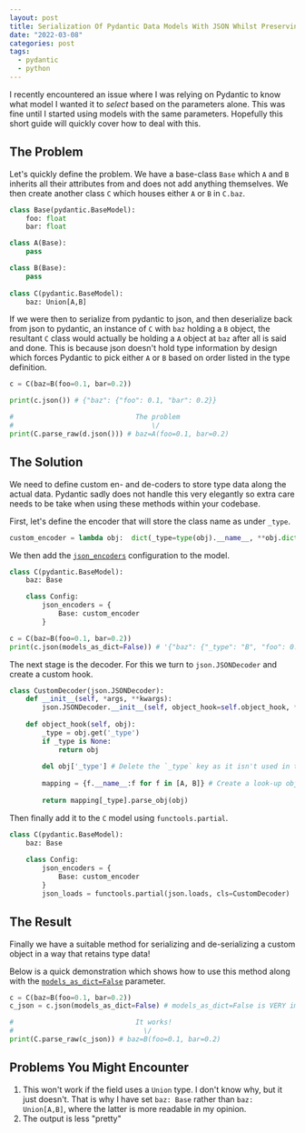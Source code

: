 ```yaml
---
layout: post
title: Serialization Of Pydantic Data Models With JSON Whilst Preserving Type Data
date: "2022-03-08"
categories: post
tags:
  - pydantic
  - python
---
```


I recently encountered an issue where I was relying on Pydantic to know what model I wanted it to *select* based on the parameters alone. This was fine until I started using models with the same parameters. Hopefully this short guide will quickly cover how to deal with this.

## The Problem

Let's quickly define the problem. We have a base-class `Base` which `A` and `B` inherits all their attributes from and does not add anything themselves. We then create another class `C` which houses either `A` or `B` in `C.baz`.

```python
class Base(pydantic.BaseModel):
    foo: float
    bar: float

class A(Base):
    pass

class B(Base):
    pass
        
class C(pydantic.BaseModel):
    baz: Union[A,B]
```

If we were then to serialize from pydantic to json, and then deserialize back from json to pydantic, an instance of `C` with `baz` holding a `B` object, the resultant `C` class would actually be holding a `A` object at `baz` after all is said and done. This is because json doesn't hold type information by design which forces Pydantic to pick either `A` or `B` based on order listed in the type definition.

```python
c = C(baz=B(foo=0.1, bar=0.2))

print(c.json()) # {"baz": {"foo": 0.1, "bar": 0.2}}

#                              The problem
#                                  \/ 
print(C.parse_raw(d.json())) # baz=A(foo=0.1, bar=0.2)
```

## The Solution

We need to define custom en- and de-coders to store type data along the actual data. Pydantic sadly does not handle this very elegantly so extra care needs to be take when using these methods within your codebase.

First, let's define the encoder that will store the class name as under `_type`.

```python
custom_encoder = lambda obj:  dict(_type=type(obj).__name__, **obj.dict())
```

We then add the [`json_encoders`](https://pydantic-docs.helpmanual.io/usage/exporting_models/#json_encoders) configuration to the model.

```python
class C(pydantic.BaseModel):
    baz: Base

    class Config:
        json_encoders = {
            Base: custom_encoder
        }

c = C(baz=B(foo=0.1, bar=0.2))
print(c.json(models_as_dict=False)) # '{"baz": {"_type": "B", "foo": 0.1, "bar": 0.2}}'
```

The next stage is the decoder. For this we turn to `json.JSONDecoder` and create a custom hook.

```python
class CustomDecoder(json.JSONDecoder):
    def __init__(self, *args, **kwargs):
        json.JSONDecoder.__init__(self, object_hook=self.object_hook, *args, **kwargs)
        
    def object_hook(self, obj):
        _type = obj.get('_type')
        if _type is None:
            return obj
        
        del obj['_type'] # Delete the `_type` key as it isn't used in the models
        
        mapping = {f.__name__:f for f in [A, B]} # Create a look-up object to avoid an if-else chain
        
        return mapping[_type].parse_obj(obj)
```

Then finally add it to the `C` model using `functools.partial`.

```python
class C(pydantic.BaseModel):
    baz: Base
        
    class Config:
        json_encoders = {
            Base: custom_encoder
        }
        json_loads = functools.partial(json.loads, cls=CustomDecoder)
```

## The Result

Finally we have a suitable method for serializing and de-serializing a custom object in a way that retains type data!

Below is a quick demonstration which shows how to use this method along with the [`models_as_dict=False`](https://pydantic-docs.helpmanual.io/usage/exporting_models/#serialising-self-reference-or-other-models) parameter.

```python
c = C(baz=B(foo=0.1, bar=0.2))
c_json = c.json(models_as_dict=False) # models_as_dict=False is VERY important! Excluding it will invalidate all of this.

#                              It works!
#                                \/ 
print(C.parse_raw(c_json)) # baz=B(foo=0.1, bar=0.2)

```

## Problems You Might Encounter

1. This won't work if the field uses a `Union` type. I don't know why, but it just doesn't. That is why I have set `baz: Base` rather than `baz: Union[A,B]`, where the latter is more readable in my opinion.
2. The output is less "pretty"
